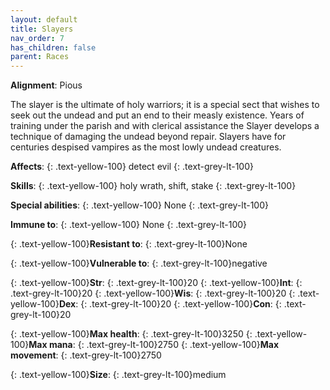 ```yaml
---
layout: default
title: Slayers
nav_order: 7
has_children: false
parent: Races
---
```


<span class=".text-yellow-100">**Alignment**:</span> <span class=".text-grey-lt-100">Pious</span>

The slayer is the ultimate of holy warriors; it is a special sect that wishes to seek out the undead and put an end to their measly existence. Years of training under the parish and with clerical assistance the Slayer develops a technique of damaging the undead beyond repair. Slayers have for centuries despised vampires as the most lowly undead creatures.


**Affects**:
{: .text-yellow-100}
 detect evil
{: .text-grey-lt-100}

**Skills**:
{: .text-yellow-100}
 holy wrath, shift, stake
{: .text-grey-lt-100}

**Special abilities**: 
{: .text-yellow-100}
None
{: .text-grey-lt-100}

**Immune to**:
{: .text-yellow-100}
 None
{: .text-grey-lt-100}

{: .text-yellow-100}**Resistant to**: {: .text-grey-lt-100}None

{: .text-yellow-100}**Vulnerable to**: {: .text-grey-lt-100}negative

{: .text-yellow-100}**Str**: {: .text-grey-lt-100}20  {: .text-yellow-100}**Int**: {: .text-grey-lt-100}20  {: .text-yellow-100}**Wis**: {: .text-grey-lt-100}20  {: .text-yellow-100}**Dex**: {: .text-grey-lt-100}20  {: .text-yellow-100}**Con**: {: .text-grey-lt-100}20

{: .text-yellow-100}**Max health**: {: .text-grey-lt-100}3250  {: .text-yellow-100}**Max mana**: {: .text-grey-lt-100}2750  {: .text-yellow-100}**Max movement**: {: .text-grey-lt-100}2750

{: .text-yellow-100}**Size**: {: .text-grey-lt-100}medium
